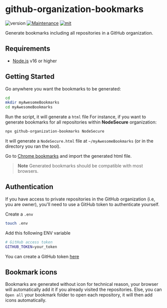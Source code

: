 # github-organization-bookmarks

![version](https://img.shields.io/badge/dynamic/json.svg?style=for-the-badge&url=https://raw.githubusercontent.com/PierreDemailly/github-organization-bookmarks/main/package.json&query=$.version&label=Version)
[![Maintenance](https://img.shields.io/badge/Maintained%3F-yes-green.svg?style=for-the-badge)](https://github.com/PierreDemailly/github-organization-bookmarks/graphs/commit-activity)
[![mit](https://img.shields.io/badge/License-ISC-blue.svg?style=for-the-badge)](https://github.com/PierreDemailly/github-organization-bookmarks/blob/main/LICENSE)

Generate bookmarks including all repositories in a GitHub organization.

## Requirements
- [Node.js](https://nodejs.org/en/) v16 or higher

## Getting Started

Go anywhere you want the bookmarks to be generated:

```bash
cd
mkdir myAwesomeBookmarks
cd myAwesomeBookmarks
```

Run the script, it will generate a `html` file
For instance, if you want to generate bookmarks for all repositories within **NodeSecure** organization:

```bash
npx github-organization-bookmarks NodeSecure
```

It will generate a `NodeSecure.html` file at `~/myAwesomeBookmarks` (or in the directory you ran the tool).

Go to [Chrome bookmarks](chrome://bookmarks/) and import the generated html file.

> **Note** Generated bookmarks should be compatible with most browsers.

## Authentication

If you have access to private repositories in the GitHub organization (i.e, you are owner), you'll need to use a GitHub token to authenticate yourself.

Create a `.env`

```bash
touch .env
```

Add this following ENV variable

```bash
# GitHub access token
GITHUB_TOKEN=your_token
```

You can create a GitHub token [here](https://github.com/settings/tokens)

## Bookmark icons

Bookmarks are generated without icon for technical reason, your browser will automatically add it if you already visited the repositories.
Else, you can `Open all` your bookmark folder to open each repository, it will then add icons automatically.

